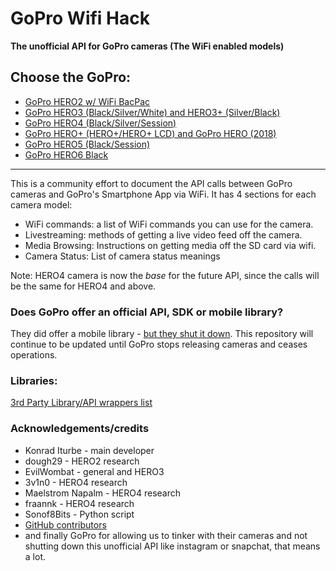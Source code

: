 
# GoPro Wifi Hack

**The unofficial API for GoPro cameras (The WiFi enabled models)**

## Choose the GoPro:

* [GoPro HERO2 w/ WiFi BacPac](https://github.com/KonradIT/goprowifihack/blob/master/HERO2/README.md)
* [GoPro HERO3 (Black/Silver/White) and HERO3+ (Silver/Black)](https://github.com/KonradIT/goprowifihack/blob/master/HERO3/README.md)
* [GoPro HERO4 (Black/Silver/Session)](https://github.com/KonradIT/goprowifihack/blob/master/HERO4/README.md)
* [GoPro HERO+ (HERO+/HERO+ LCD) and GoPro HERO (2018)](https://github.com/KonradIT/goprowifihack/blob/master/HERO/README.md)
* [GoPro HERO5 (Black/Session)](https://github.com/KonradIT/goprowifihack/blob/master/HERO5/README.md)
* [GoPro HERO6 Black](https://github.com/KonradIT/goprowifihack/blob/master/HERO6/README.md)

---

This is a community effort to document the API calls between GoPro cameras and GoPro's Smartphone App via WiFi. It has 4 sections for each camera model:
- WiFi commands: a list of WiFi commands you can use for the camera.
- Livestreaming: methods of getting a live video feed off the camera.
- Media Browsing: Instructions on getting media off the SD card via wifi.
- Camera Status: List of camera status meanings

Note: HERO4 camera is now the *base* for the future API, since the calls will be the same for HERO4 and above.

### Does GoPro offer an official API, SDK or mobile library?

They did offer a mobile library - [but they shut it down](https://news.ycombinator.com/item?id=16189633). This repository will continue to be updated until GoPro stops releasing cameras and ceases operations.

### Libraries:

[3rd Party Library/API wrappers list](https://github.com/KonradIT/goprowifihack/blob/master/Libraries.md)

### Acknowledgements/credits

* Konrad Iturbe - main developer
* dough29 - HERO2 research
* EvilWombat - general and HERO3
* 3v1n0 - HERO4 research
* Maelstrom Napalm - HERO4 research
* fraannk - HERO4 research
* Sonof8Bits - Python script
* [GitHub contributors](https://github.com/KonradIT/goprowifihack/graphs/contributors)
* and finally GoPro for allowing us to tinker with their cameras and not shutting down this unofficial API like instagram or snapchat, that means a lot.

